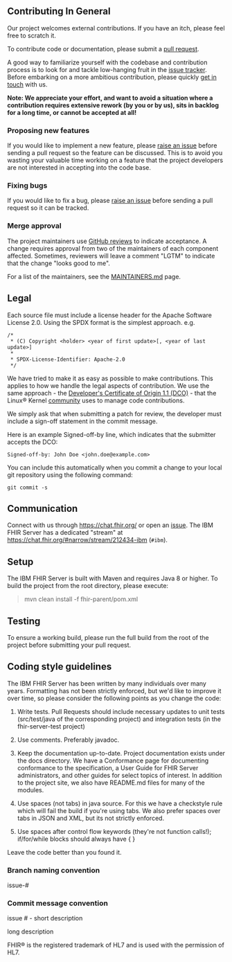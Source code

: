 ## Contributing In General
Our project welcomes external contributions. If you have an itch, please feel
free to scratch it.

To contribute code or documentation, please submit a [pull request](https://github.com/ibm/fhir/pulls).

A good way to familiarize yourself with the codebase and contribution process is
to look for and tackle low-hanging fruit in the [issue tracker](https://github.com/ibm/fhir/issues).
Before embarking on a more ambitious contribution, please quickly [get in touch](#communication) with us.

**Note: We appreciate your effort, and want to avoid a situation where a contribution
requires extensive rework (by you or by us), sits in backlog for a long time, or
cannot be accepted at all!**

### Proposing new features

If you would like to implement a new feature, please [raise an issue](https://github.com/ibm/fhir/issues)
before sending a pull request so the feature can be discussed. This is to avoid
you wasting your valuable time working on a feature that the project developers
are not interested in accepting into the code base.

### Fixing bugs

If you would like to fix a bug, please [raise an issue](https://github.com/ibm/fhir/issues) before sending a
pull request so it can be tracked.

### Merge approval

The project maintainers use [GitHub reviews](https://github.com/features/code-review) to indicate acceptance.
A change requires approval from two of the maintainers of each component affected.
Sometimes, reviewers will leave a comment "LGTM" to indicate that the change "looks good to me".

For a list of the maintainers, see the [MAINTAINERS.md](MAINTAINERS.md) page.

## Legal

Each source file must include a license header for the Apache
Software License 2.0. Using the SPDX format is the simplest approach.
e.g.

```
/*
 * (C) Copyright <holder> <year of first update>[, <year of last update>]
 *
 * SPDX-License-Identifier: Apache-2.0
 */
```

We have tried to make it as easy as possible to make contributions. This
applies to how we handle the legal aspects of contribution. We use the
same approach - the [Developer's Certificate of Origin 1.1 (DCO)](https://github.com/hyperledger/fabric/blob/master/docs/source/DCO1.1.txt) - that the Linux® Kernel [community](https://elinux.org/Developer_Certificate_Of_Origin)
uses to manage code contributions.

We simply ask that when submitting a patch for review, the developer
must include a sign-off statement in the commit message.

Here is an example Signed-off-by line, which indicates that the
submitter accepts the DCO:

```
Signed-off-by: John Doe <john.doe@example.com>
```

You can include this automatically when you commit a change to your
local git repository using the following command:

```
git commit -s
```

## Communication
Connect with us through https://chat.fhir.org/ or open an [issue](https://github.com/IBM/FHIR/issues). The IBM FHIR Server has a dedicated "stream" at https://chat.fhir.org/#narrow/stream/212434-ibm (`#ibm`).

## Setup
The IBM FHIR Server is built with Maven and requires Java 8 or higher.  To build the project from the root directory, please execute:

> mvn clean install -f fhir-parent/pom.xml

## Testing
To ensure a working build, please run the full build from the root of the project before submitting your pull request.

## Coding style guidelines
The IBM FHIR Server has been written by many individuals over many years. Formatting has not been strictly enforced, but we'd like to improve it over time, so please consider the following points as you change the code:

1. Write tests. Pull Requests should include necessary updates to unit tests (src/test/java of the corresponding project) and integration tests (in the fhir-server-test project)

2. Use comments. Preferably javadoc.

3. Keep the documentation up-to-date. Project documentation exists under the docs directory. We have a Conformance page for documenting conformance to the specification, a User Guide for FHIR Server administrators, and other guides for select topics of interest. In addition to the project site, we also have README.md files for many of the modules.

4. Use spaces (not tabs) in java source. For this we have a checkstyle rule which will fail the build if you're using tabs. We also prefer spaces over tabs in JSON and XML, but its not strictly enforced.

5. Use spaces after control flow keywords (they're not function calls!); if/for/while blocks should always have { }

Leave the code better than you found it.

### Branch naming convention

issue-#<number>

### Commit message convention

issue #<number> - short description

long description

FHIR® is the registered trademark of HL7 and is used with the permission of HL7.
